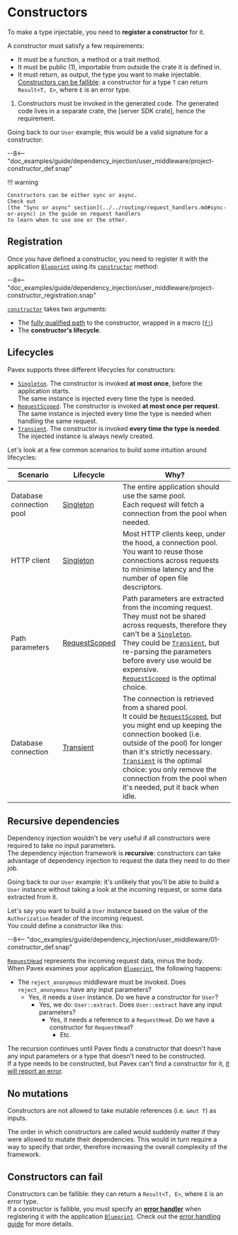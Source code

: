 # Constructors

To make a type injectable, you need to **register a constructor** for it.

A constructor must satisfy a few requirements:

<div class="annotate" markdown>

- It must be a function, a method or a trait method.
- It must be public (1), importable from outside the crate it is defined in.
- It must return, as output, the type you want to make injectable.  
  [Constructors can be fallible](#constructors-can-fail): a constructor for a type `T` can return `Result<T, E>`,
  where `E` is an error type.

</div>

1. Constructors must be invoked in the generated code.
   The generated code lives in a separate crate, the [server SDK crate], hence the requirement.

Going back to our `User` example, this would be a valid signature for a constructor:

--8<-- "doc_examples/guide/dependency_injection/user_middleware/project-constructor_def.snap"

!!! warning

    Constructors can be either sync or async.  
    Check out 
    [the "Sync or async" section](../../routing/request_handlers.md#sync-or-async) in the guide on request handlers
    to learn when to use one or the other.

## Registration

Once you have defined a constructor, you need to register it with the application [`Blueprint`][Blueprint]
using its [`constructor`][Blueprint::constructor] method:

--8<-- "doc_examples/guide/dependency_injection/user_middleware/project-constructor_registration.snap"

[`constructor`][Blueprint::constructor] takes two arguments:

- The [fully qualified path](../cookbook.md) to the constructor, wrapped in a macro ([`f!`][f])
- The **constructor's lifecycle**.

## Lifecycles

Pavex supports three different lifecycles for constructors:

- [`Singleton`][Lifecycle::Singleton].
  The constructor is invoked **at most once**, before the application starts.  
  The same instance is injected every time the type is needed.
- [`RequestScoped`][Lifecycle::RequestScoped]. The constructor is invoked **at most once per request**.  
  The same instance is injected every time the type is needed when handling the same request.
- [`Transient`][Lifecycle::Transient]. The constructor is invoked **every time the type is needed**.  
  The injected instance is always newly created.

Let's look at a few common scenarios to build some intuition around lifecycles:

| Scenario                 | Lifecycle                                 | Why?                                                                                                                                                                                                                                                                                                                                                                                     |
|--------------------------|-------------------------------------------|------------------------------------------------------------------------------------------------------------------------------------------------------------------------------------------------------------------------------------------------------------------------------------------------------------------------------------------------------------------------------------------|
| Database connection pool | [Singleton][Lifecycle::Singleton]         | The entire application should use the same pool. <br/>Each request will fetch a connection from the pool when needed.                                                                                                                                                                                                                                                                    |
| HTTP client              | [Singleton][Lifecycle::Singleton]         | Most HTTP clients keep, under the hood, a connection pool. <br/>You want to reuse those connections across requests to minimise latency and the number of open file descriptors.                                                                                                                                                                                                   |
| Path parameters         | [RequestScoped][Lifecycle::RequestScoped] | Path parameters are extracted from the incoming request. <br/> They must not be shared across requests, therefore they can't be a [`Singleton`][Lifecycle::Singleton].<br/> They could be [`Transient`][Lifecycle::Transient], but re-parsing the parameters before every use would be expensive.<br/>[`RequestScoped`][Lifecycle::RequestScoped] is the optimal choice.                |
| Database connection | [Transient][Lifecycle::Transient]         | The connection is retrieved from a shared pool.<br/>It could be [`RequestScoped`][Lifecycle::RequestScoped], but you might end up keeping the connection booked (i.e. outside of the pool) for longer than it's strictly necessary.<br/>[`Transient`][Lifecycle::Transient] is the optimal choice: you only remove the connection from the pool when it's needed, put it back when idle. |                                                                                                                                                                                                                                                                                                                          |

## Recursive dependencies

Dependency injection wouldn't be very useful if all constructors were required to take no input parameters.  
The dependency injection framework is **recursive**: constructors can take advantage of dependency injection
to request the data they need to do their job.

Going back to our `User` example: it's unlikely that you'll be able to build a `User` instance without
taking a look at the incoming request, or some data extracted from it.

Let's say you want to build a `User` instance based on the value of the `Authorization` header
of the incoming request.  
You could define a constructor like this:

--8<-- "doc_examples/guide/dependency_injection/user_middleware/01-constructor_def.snap"

[`RequestHead`][RequestHead] represents the incoming request data, minus the body.  
When Pavex examines your application [`Blueprint`][Blueprint], the following happens:

- The `reject_anonymous` middleware must be invoked. Does `reject_anonymous` have any input parameters?
    - Yes, it needs a `User` instance. Do we have a constructor for `User`?
        - Yes, we do: `User::extract`. Does `User::extract` have any input parameters?
            - Yes, it needs a reference to a `RequestHead`. Do we have a constructor for `RequestHead`?
                - Etc.

The recursion continues until Pavex finds a constructor that doesn't have any input parameters or
a type that doesn't need to be constructed.  
If a type needs to be constructed, but Pavex can't find a constructor for it,
[it will report an error](../../../getting_started/quickstart/dependency_injection.md#missing-constructor).

## No mutations

Constructors are not allowed to take mutable references (i.e. `&mut T`) as inputs.

The order in which constructors are called would suddenly matter if they were allowed to mutate
their dependencies.
This would in turn require a way to specify that order, therefore increasing the overall complexity of the
framework.

## Constructors can fail

Constructors can be fallible: they can return a `Result<T, E>`, where `E` is an error type.  
If a constructor is fallible, you must specify an [**error handler**](../../errors/error_handlers.md) when registering 
it with the application [`Blueprint`][Blueprint]. 
Check out the [error handling guide](../../errors/error_handlers.md) for more details.

[Blueprint]: ../../../api_reference/pavex/blueprint/struct.Blueprint.html
[Blueprint::constructor]: ../../../api_reference/pavex/blueprint/struct.Blueprint.html#method.constructor
[f]: ../../../api_reference/pavex/macro.f.html
[Lifecycle::Singleton]: ../../../api_reference/pavex/blueprint/constructor/enum.Lifecycle.html#variant.Singleton
[Lifecycle::RequestScoped]: ../../../api_reference/pavex/blueprint/constructor/enum.Lifecycle.html#variant.RequestScoped
[Lifecycle::Transient]: ../../../api_reference/pavex/blueprint/constructor/enum.Lifecycle.html#variant.Transient
[RequestHead]: ../../../api_reference/pavex/request/struct.RequestHead.html
